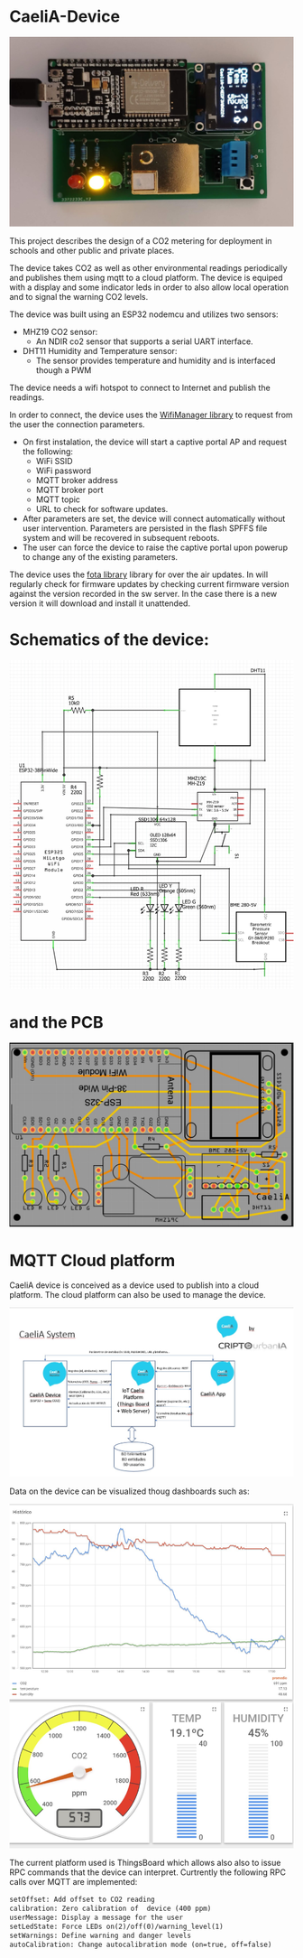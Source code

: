 # CaeliA-Device
![](./CaeliA_Device/Images/Dispositivo%20CaeliA.jpg)

This project describes the design of a CO2 metering for deployment in schools and other public and private places.

The device takes CO2 as well as other environmental readings periodically and publishes them using mqtt to a cloud platform.
The device is equiped with a display and some indicator leds in order to also allow local operation and to signal the warning
CO2 levels.

The device was built using an ESP32 nodemcu and utilizes two sensors:
* MHZ19 CO2 sensor: 
    - An NDIR co2 sensor that supports a serial UART interface.
* DHT11 Humidity and Temperature sensor: 
    - The sensor provides temperature and humidity and is interfaced though a PWM

The device needs a wifi hotspot to connect to Internet and publish the readings.

In order to connect, the device uses the [WifiManager library](https://github.com/tzapu/WiFiManager) to request from the user the connection parameters. 

* On first instalation, the device will start a captive portal AP and request the following:
    - WiFi SSID
    - WiFi password
    - MQTT broker address
    - MQTT broker port
    - MQTT topic
    - URL to check for software updates.
* After parameters are set, the device will connect automatically without user intervention. Parameters are persisted
in the flash SPFFS file system and will be recovered in subsequent reboots.
* The user can force the device to raise the captive portal upon powerup to change any of the existing parameters.

The device uses the [fota library](https://github.com/chrisjoyce911/esp32FOTA) library for over the air updates. In will regularly check for firmware updates by checking current firmware version against the version recorded in the sw server.
In the case there is a new version it will download and install it unattended.

# Schematics of the device:

![](./CaeliA_Device/Images/Esquema.jpg)

# and the PCB

![](./CaeliA_Device/Images/CaeliA_pcb.jpg)

# MQTT Cloud platform

CaeliA device is conceived as a device used to publish into a cloud platform. The cloud platform can also be used to manage the device.

![](./CaeliA_Device/Images/System.jpg)

Data on the device can be visualized thoug dashboards such as:


![](./CaeliA_Device/Images/DeviceDashborad.jpg)

The current platform used is ThingsBoard which allows also also to issue RPC commands that the device can interpret. Curtrently the following
RPC calls over MQTT are implemented:

    setOffset: Add offset to CO2 reading
    calibration: Zero calibration of  device (400 ppm)
    userMessage: Display a message for the user
    setLedState: Force LEDs on(2)/off(0)/warning_level(1)
    setWarnings: Define warning and danger levels
    autoCalibration: Change autocalibration mode (on=true, off=false)


